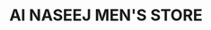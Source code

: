 ---
title: "Al NASEEJ MEN'S STORE"
url: /karachi/al-naseej-mens-store-7th-commercial-lane/
shop: Kleidung
---